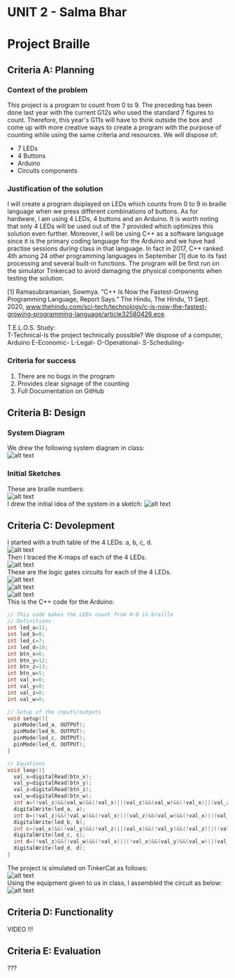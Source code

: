 # UNIT 2 - Salma Bhar
# Project Braille
## Criteria A: Planning
### Context of the problem
This project is a program to count from 0 to 9. The preceding has been done last year with the current G12s who used the standard 7 figures to count. Therefore, this year's G11s will have to think outside the box and come up with more creative ways to create a program with the purpose of counting while using the same criteria and resources. We will dispose of: <br>
- 7 LEDs <br>
- 4 Buttons <br>
- Arduino <br>
- Circuits components <br>

### Justification of the solution
I will create a program dsiplayed on LEDs which counts from 0 to 9 in braille language when we press different combinations of buttons. As for hardware, I am using 4 LEDs, 4 buttons and an Arduino. It is worth noting that only 4 LEDs will be used out of the 7 provided which optimizes this solution even further. Moreover, I will be using C++ as a software language since it is the primary coding language for the Arduino and we have had practise sessions during class in that language. In fact in 2017, C++ ranked 4th among 24 other programming languages in September [1] due to its fast processing and several built-in functions. The program will be first run on the simulator Tinkercad to avoid damaging the physical components when testing the solution. <br>

[1] Ramasubramanian, Sowmya. “C++ Is Now the Fastest-Growing Programming Language, Report Says.” The Hindu, The Hindu, 11 Sept. 2020, www.thehindu.com/sci-tech/technology/c-is-now-the-fastest-growing-programming-language/article32580426.ece. 

T.E.L.O.S. Study: <br>
T-Technical-Is the project technically possible? We dispose of a computer, Arduino
E-Economic-
L-Legal-
O-Operational-
S-Scheduling-
### Criteria for success
1. There are no bugs in the program <br>
2. Provides clear signage of the counting <br>
3. Full Documentation on GitHub <br>

## Criteria B: Design
### System Diagram
We drew the following system diagram in class: <br>
![alt text](systemdiagram.jpg) <br>
### Initial Sketches
These are braille numbers: <br>
![alt text](braillenumbers.png) <br>
I drew the initial idea of the system in a sketch:
![alt text](Braillesketch.jpg) <br>
## Criteria C: Devolepment
I started with a truth table of the 4 LEDs: a, b, c, d. <br>
![alt text](truthtable.png) <br>
Then I traced the K-maps of each of the 4 LEDs. <br>
![alt text](kmaps.jpg) <br>
These are the logic gates circuits for each of the 4 LEDs. <br>
![alt text](logicgatesa.jpg) <br>
![alt text](logicgatesbc.jpg) <br>
![alt text](logicgatesd.jpg) <br>
This is the C++ code for the Arduino:
```cpp
// This code makes the LEDs count from 0-9 in braille
// Definitions
int led_a=11;
int led_b=8;
int led_c=7;
int led_d=10;
int btn_x=6;
int btn_y=12;
int btn_z=13;
int btn_w=5;
int val_x=0;
int val_y=0;
int val_z=0; 
int val_w=0;  

// Setup of the inputs/outputs
void setup(){
  pinMode(led_a, OUTPUT);
  pinMode(led_b, OUTPUT);
  pinMode(led_c, OUTPUT);
  pinMode(led_d, OUTPUT);
}

// Equations
void loop(){
  val_x=digitalRead(btn_x);
  val_y=digitalRead(btn_y);
  val_z=digitalRead(btn_z);
  val_w=digitalRead(btn_w);
  int a=(!val_z)&&(val_w)&&(!val_x)||(val_z)&&(val_w)&&(!val_x)||(val_z)&&(!val_w)&&(!val_x)||(!val_z)&&(!val_w)&&(!val_x)&&(val_y)||(!val_z)&&(!val_w)&&(val_x)&&(!val_y);
  digitalWrite(led_a, a);
  int b=(!val_z)&&(!val_w)&&(!val_x)||(val_z)&&(val_w)&&(!val_x)||(val_z)&&(!val_w)&&(!val_x)&&(val_y)||(!val_z)&&(val_w)&&(val_x)&&(!val_y);
  digitalWrite(led_b, b);
  int c=(val_x)&&(!val_y)&&(!val_z)||(val_x)&&(!val_y)&&(!val_z)||(!val_x)&&(!val_y)&&(!val_w);
  digitalWrite(led_c, c);
  int d=(!val_z)&&(!val_w)&&(!val_x)||(!val_x)&&(val_y)&&(val_w)||(val_x)&&(!val_y)&&(!val_w)&&(!val_z);
  digitalWrite(led_d, d);
}
```
The project is simulated on TinkerCat as follows: <br>
![alt text](arduinosimulation.png) <br>
Using the equipment given to us in class, I assembled the circuit as below: <br>
![alt text](circuit.jpg) <br>
## Criteria D: Functionality
VIDEO !!!
## Criteria E: Evaluation
???
